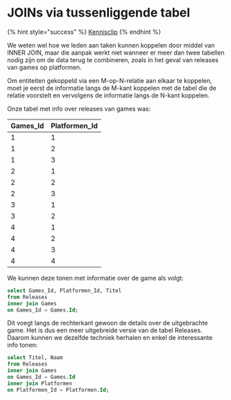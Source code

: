 # JOINs via tussenliggende tabel

{% hint style="success" %}
[Kennisclip](https://youtu.be/3bTAcpAzVKk)
{% endhint %}

We weten wel hoe we leden aan taken kunnen koppelen door middel van INNER JOIN, maar die aanpak werkt niet wanneer er meer dan twee tabellen nodig zijn om de data terug te combineren, zoals in het geval van releases van games op platformen.

Om entiteiten gekoppeld via een M-op-N-relatie aan elkaar te koppelen, moet je eerst de informatie langs de M-kant koppelen met de tabel die de relatie voorstelt en vervolgens de informatie langs de N-kant koppelen.

Onze tabel met info over releases van games was:

| Games\_Id | Platformen\_Id |
| :--- | :--- |
| 1 | 1 |
| 1 | 2 |
| 1 | 3 |
| 2 | 1 |
| 2 | 2 |
| 2 | 3 |
| 3 | 1 |
| 3 | 2 |
| 4 | 1 |
| 4 | 2 |
| 4 | 3 |
| 4 | 4 |

We kunnen deze tonen met informatie over de game als volgt:

```sql
select Games_Id, Platformen_Id, Titel
from Releases
inner join Games
on Games_Id = Games.Id;
```

Dit voegt langs de rechterkant gewoon de details over de uitgebrachte game. Het is dus een meer uitgebreide versie van de tabel Releases. Daarom kunnen we dezelfde techniek herhalen en enkel de interessante info tonen:

```sql
select Titel, Naam
from Releases
inner join Games
on Games_Id = Games.Id
inner join Platformen
on Platformen_Id = Platformen.Id;
```

